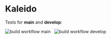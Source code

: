 # Kaleido

Tests for **main** and **develop**:

![build workflow main](https://github.com/AdrianPrawda/Kaleido/actions/workflows/build.yml/badge.svg?branch=main)
&nbsp;
![build workflow develop](https://github.com/AdrianPrawda/Kaleido/actions/workflows/build.yml/badge.svg?branch=develop)
